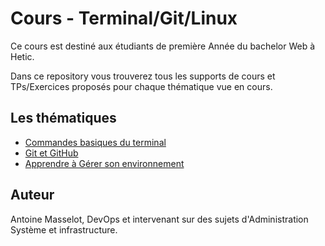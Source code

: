 # Cours - Terminal/Git/Linux

Ce cours est destiné aux étudiants de première Année du bachelor Web à Hetic.

Dans ce repository vous trouverez tous les supports de cours et TPs/Exercices proposés pour chaque thématique vue en cours.

## Les thématiques

- [Commandes basiques du terminal](./commandes-basiques)
- [Git et GitHub](./git)
- [Apprendre à Gérer son environnement](./linux/manage-environment.md)

## Auteur

Antoine Masselot, DevOps et intervenant sur des sujets d'Administration Système et infrastructure.
